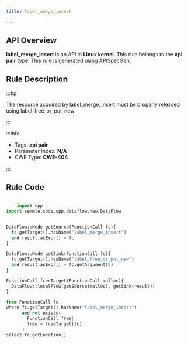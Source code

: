 ```yaml
---
title: label_merge_insert

---
```



## API Overview
**label_merge_insert** is an API in **Linux kernel**. This rule belongs to the **api pair** type. This rule is generated using [APISpecGen](../../tools/APISpecGen).
## Rule Description

:::tip

The resource acquired by label_merge_insert must be properly released using label_free_or_put_new

:::

:::info

- Tags: **api pair**
- Parameter Index: **N/A**
- CWE Type: **CWE-404**

:::

## Rule Code
```python

    import cpp
import semmle.code.cpp.dataflow.new.DataFlow


DataFlow::Node getSource(FunctionCall fc){
  fc.getTarget().hasName("label_merge_insert")
  and result.asExpr() = fc
}

DataFlow::Node getSink(FunctionCall fc){
  fc.getTarget().hasName("label_free_or_put_new")
  and result.asExpr() = fc.getArgument(0)
}

FunctionCall freeTarget(FunctionCall malloc){
  DataFlow::localFlow(getSource(malloc), getSink(result))
}

from FunctionCall fc
where fc.getTarget().hasName("label_merge_insert")
      and not exists(
        FunctionCall free| 
        free = freeTarget(fc)
      )
select fc.getLocation()

    
```